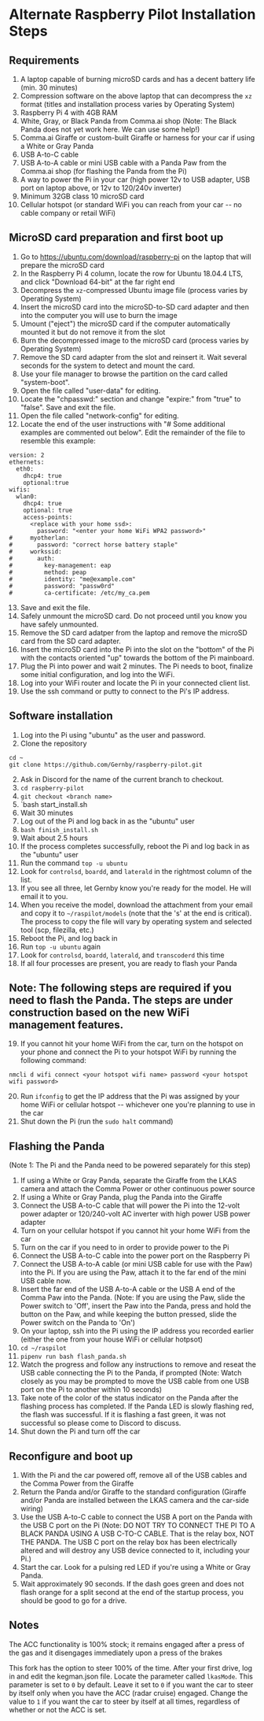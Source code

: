 # Alternate Raspberry Pilot Installation Steps

## Requirements

1. A laptop capable of burning microSD cards and has a decent battery life (min. 30 minutes)
2. Compression software on the above laptop that can decompress the `xz` format (titles and installation process varies by Operating System)
3. Raspberry Pi 4 with 4GB RAM
4. White, Gray, or Black Panda from Comma.ai shop (Note: The Black Panda does not yet work here. We can use some help!)
5. Comma.ai Giraffe or custom-built Giraffe or harness for your car if using a White or Gray Panda
6. USB A-to-C cable
7. USB A-to-A cable or mini USB cable with a Panda Paw from the Comma.ai shop (for flashing the Panda from the Pi)
8. A way to power the Pi in your car (high power 12v to USB adapter, USB port on laptop above, or 12v to 120/240v inverter)
9. Minimum 32GB class 10 microSD card
10. Cellular hotspot (or standard WiFi you can reach from your car -- no cable company or retail WiFi)

## MicroSD card preparation and first boot up

1. Go to https://ubuntu.com/download/raspberry-pi on the laptop that will prepare the microSD card
2. In the Raspberry Pi 4 column, locate the row for Ubuntu 18.04.4 LTS, and click "Download 64-bit" at the far right end
3. Decompress the `xz`-compressed Ubuntu image file (process varies by Operating System)
4. Insert the microSD card into the microSD-to-SD card adapter and then into the computer you will use to burn the image
5. Umount ("eject") the microSD card if the computer automatically mounted it but do not remove it from the slot
6. Burn the decompressed image to the microSD card (process varies by Operating System)
7. Remove the SD card adapter from the slot and reinsert it. Wait several seconds for the system to detect and mount the card.
8. Use your file manager to browse the partition on the card called "system-boot".
9. Open the file called "user-data" for editing.
10. Locate the "chpasswd:" section and change "expire:" from "true" to "false". Save and exit the file.
11. Open the file called "network-config" for editing.
12. Locate the end of the user instructions with "# Some additional examples are commented out below". Edit the remainder of the file to resemble this example:

```
version: 2
ethernets:
  eth0:
    dhcp4: true
    optional:true
wifis:
  wlan0:
    dhcp4: true
    optional: true
    access-points:
      <replace with your home ssd>:
        password: "<enter your home WiFi WPA2 password>"
#     myotherlan:
#       password: "correct horse battery staple"
#     workssid:
#       auth:
#         key-management: eap
#         method: peap
#         identity: "me@example.com"
#         password: "passw0rd"
#         ca-certificate: /etc/my_ca.pem
```
13. Save and exit the file.
14. Safely unmount the microSD card. Do not proceed until you know you have safely unmounted.
15. Remove the SD card adatper from the laptop and remove the microSD card from the SD card adapter.
16. Insert the microSD card into the Pi into the slot on the "bottom" of the Pi with the contacts oriented "up" towards the bottom of the Pi mainboard.
17. Plug the Pi into power and wait 2 minutes. The Pi needs to boot, finalize some initial configuration, and log into the WiFi.
18. Log into your WiFi router and locate the Pi in your connected client list.
19. Use the ssh command or putty to connect to the Pi's IP address.

## Software installation
1. Log into the Pi using "ubuntu" as the user and password.
2. Clone the repository

`cd ~`  
`git clone https://github.com/Gernby/raspberry-pilot.git`  

2. Ask in Discord for the name of the current branch to checkout.
3. `cd raspberry-pilot`
4. `git checkout <branch name>`
5. `bash start_install.sh 
6. Wait 30 minutes
7. Log out of the Pi and log back in as the "ubuntu" user
8. `bash finish_install.sh`
9. Wait about 2.5 hours
10. If the process completes successfully, reboot the Pi and log back in as the "ubuntu" user
11. Run the command `top -u ubuntu`
12. Look for `controlsd`, `boardd`, and `laterald` in the rightmost column of the list.
13. If you see all three, let Gernby know you're ready for the model. He will email it to you.
14. When you receive the model, download the attachment from your email and copy it to `~/raspilot/models` (note that the 's' at the end is critical). The process to copy the file will vary by operating system and selected tool (scp, filezilla, etc.)
15. Reboot the Pi, and log back in
16. Run `top -u ubuntu` again
17. Look for `controlsd`, `boardd`, `laterald`, and `transcoderd` this time
18. If all four processes are present, you are ready to flash your Panda

## Note: The following steps are required if you need to flash the Panda. The steps are under construction based on the new WiFi management features.

19. If you cannot hit your home WiFi from the car, turn on the hotspot on your phone and connect the Pi to your hotspot WiFi by running the following command:

`nmcli d wifi connect <your hotspot wifi name> password <your hotspot wifi password>`

20. Run `ifconfig` to get the IP address that the Pi was assigned by your home WiFi or cellular hotspot -- whichever one you're planning to use in the car
21. Shut down the Pi (run the `sudo halt` command)

## Flashing the Panda
(Note 1: The Pi and the Panda need to be powered separately for this step)

1. If using a White or Gray Panda, separate the Giraffe from the LKAS camera and attach the Comma Power or other continuous power source
2. If using a White or Gray Panda, plug the Panda into the Giraffe
3. Connect the USB A-to-C cable that will power the Pi into the 12-volt power adapter or 120/240-volt AC inverter with high power USB power adapter
4. Turn on your cellular hotspot if you cannot hit your home WiFi from the car
5. Turn on the car if you need to in order to provide power to the Pi
6. Connect the USB A-to-C cable into the power port on the Raspberry Pi
7. Connect the USB A-to-A cable (or mini USB cable for use with the Paw) into the Pi. If you are using the Paw, attach it to the far end of the mini USB cable now.
8. Insert the far end of the USB A-to-A cable or the USB A end of the Comma Paw into the Panda.
(Note: If you are using the Paw, slide the Power switch to 'Off', insert the Paw into the Panda, press and hold the button on the Paw, and while keeping the button pressed, slide the Power switch on the Panda to 'On')
9. On your laptop, ssh into the Pi using the IP address you recorded earlier (either the one from your house WiFi or cellular hotpsot)
10. `cd ~/raspilot`
11. `pipenv run bash flash_panda.sh`
12. Watch the progress and follow any instructions to remove and reseat the USB cable connecting the Pi to the Panda, if prompted
(Note: Watch closely as you may be prompted to move the USB cable from one USB port on the Pi to another within 10 seconds)
13. Take note of the color of the status indicator on the Panda after the flashing process has completed. If the Panda LED is slowly flashing red, the flash was successful. If it is flashing a fast green, it was not successful so please come to Discord to discuss.
14. Shut down the Pi and turn off the car

## Reconfigure and boot up

1. With the Pi and the car powered off, remove all of the USB cables and the Comma Power from the Giraffe
2. Return the Panda and/or Giraffe to the standard configuration (Giraffe and/or Panda are installed between the LKAS camera and the car-side wiring)
3. Use the USB A-to-C cable to connect the USB A port on the Panda with the USB C port on the Pi (Note: DO NOT TRY TO CONNECT THE PI TO A BLACK PANDA USING A USB C-TO-C CABLE. That is the relay box, NOT THE PANDA. The USB C port on the relay box has been electrically altered and will destroy any USB device connected to it, including your Pi.)
3. Start the car. Look for a pulsing red LED if you're using a White or Gray Panda.
4. Wait approximately 90 seconds. If the dash goes green and does not flash orange for a split second at the end of the startup process, you should be good to go for a drive.

## Notes

The ACC functionality is 100% stock; it remains engaged after a press of the gas and it disengages immediately upon a press of the brakes

This fork has the option to steer 100% of the time. After your first drive, log in and edit the kegman.json file. Locate the parameter called `lkasMode`. This parameter is set to `0` by default. Leave it set to `0` if you want the car to steer by itself only when you have the ACC (radar cruise) engaged. Change the value to `1` if you want the car to steer by itself at all times, regardless of whether or not the ACC is set.
